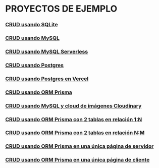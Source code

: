 # PROYECTOS DE EJEMPLO

### [CRUD usando SQLite](https://github.com/jamj2000/nxsqlite-crud)
### [CRUD usando MySQL](https://github.com/jamj2000/nxmysql-crud)
### [CRUD usando MySQL Serverless](https://github.com/jamj2000/nxmysql-crud-serverless)
### [CRUD usando Postgres](https://github.com/jamj2000/nxpostgres-crud)
### [CRUD usando Postgres en Vercel](https://github.com/jamj2000/nxpostgres-crud-vercel)
### [CRUD usando ORM Prisma](https://github.com/jamj2000/nxprisma-crud)
### [CRUD usando MySQL y cloud de imágenes Cloudinary](https://github.com/jamj2000/nxmysql-app)
### [CRUD usando ORM Prisma con 2 tablas en relación 1:N](https://github.com/jamj2000/nxprisma-crud-zoo)
### [CRUD usando ORM Prisma con 2 tablas en relación N:M](https://github.com/jamj2000/nxprisma-crud-negocio)
### [CRUD usando ORM Prisma en una única página de servidor](https://github.com/jamj2000/nxprisma-crud-simple1)
### [CRUD usando ORM Prisma en una única página de cliente](https://github.com/jamj2000/nxprisma-crud-simple2)